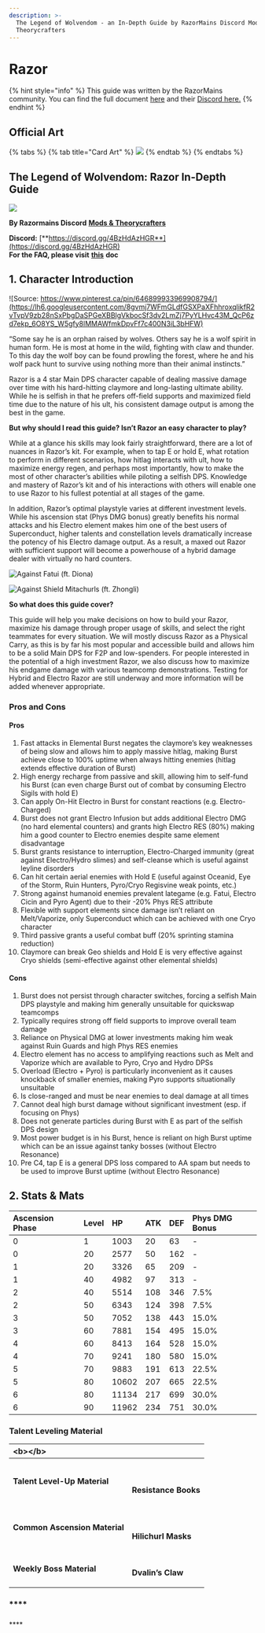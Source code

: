 ```yaml
---
description: >-
  The Legend of Wolvendom - an In-Depth Guide by RazorMains Discord Mods &
  Theorycrafters
---
```


# Razor

{% hint style="info" %}
This guide was written by the RazorMains community. You can find the full document [here](https://docs.google.com/document/d/1iXrwYLstfwGA98YXDH7X8MO1F7PMjpKldLmRiRST6Xk/edit#) and their [Discord here.](https://discord.gg/4BzHdAzHGR)
{% endhint %}

## Official Art

{% tabs %}
{% tab title="Card Art" %}
![](../../.gitbook/assets/image%20%28107%29.png)
{% endtab %}
{% endtabs %}

## The Legend of Wolvendom: Razor In-Depth Guide

![](https://lh4.googleusercontent.com/4-30cYIkp4fnojsTVEOYSwalJhjFH2dTL7-znCJsCn35-KQ8u59AvumEFLTufy211Bi4EYo8L_pgEmabn-2HMQ3105p-vUOhPqCWwZchyZ3JZNHGsufTDC3hTHeQF9ujnJnoYbhe)

**By Razormains Discord** [**Mods & Theorycrafters**](https://docs.google.com/document/d/1iXrwYLstfwGA98YXDH7X8MO1F7PMjpKldLmRiRST6Xk/edit#bookmark=id.yttmknosw0di)

**Discord:** [**https://discord.gg/4BzHdAzHGR**](https://discord.gg/4BzHdAzHGR)  
**For the FAQ, please visit** [**this**](https://docs.google.com/document/d/1fHznPlYaxCHRogOABBq5fEAErCVqNVC2R4Sb5l90_5w/edit) **doc**

## **1. Character Introduction**

![Source: https://www.pinterest.ca/pin/646899933969908794/](https://lh6.googleusercontent.com/8gvmj7WFmGLdfGSXPaXFhhroxqlikfR2vTvpV9zb28nSxPbgDaSPGeXBBlgVkbocSf3dv2LmZj7PyYLHvc43M_QcP6zd7ekp_6O8YS_W5gfy8lMMAWfmkDpvFf7c400N3iL3bHFW)

“Some say he is an orphan raised by wolves. Others say he is a wolf spirit in human form. He is most at home in the wild, fighting with claw and thunder. To this day the wolf boy can be found prowling the forest, where he and his wolf pack hunt to survive using nothing more than their animal instincts.”

Razor is a 4 star Main DPS character capable of dealing massive damage over time with his hard-hitting claymore and long-lasting ultimate ability. While he is selfish in that he prefers off-field supports and maximized field time due to the nature of his ult, his consistent damage output is among the best in the game.

**But why should I read this guide? Isn’t Razor an easy character to play?**

While at a glance his skills may look fairly straightforward, there are a lot of nuances in Razor’s kit. For example, when to tap E or hold E, what rotation to perform in different scenarios, how hitlag interacts with ult, how to maximize energy regen, and perhaps most importantly, how to make the most of other character’s abilities while piloting a selfish DPS. Knowledge and mastery of Razor’s kit and of his interactions with others will enable one to use Razor to his fullest potential at all stages of the game.

In addition, Razor’s optimal playstyle varies at different investment levels. While his ascension stat \(Phys DMG bonus\) greatly benefits his normal attacks and his Electro element makes him one of the best users of Superconduct, higher talents and constellation levels dramatically increase the potency of his Electro damage output. As a result, a maxed out Razor with sufficient support will become a powerhouse of a hybrid damage dealer with virtually no hard counters.

![Against Fatui \(ft. Diona\)](https://lh4.googleusercontent.com/SLZE0egF1f4tk9Rc914P28Aw4MFZw6Fdra4__6ay2hTh1ZFDAafnZ6jgr_orw1ibgmvftLzNBDZ97JQ04kZzzvSDJuSH2S_ISOscm0IjpIN2zqMXJnuoYhVxTFQhaXpFgm4HorFq)

![Against Shield Mitachurls \(ft. Zhongli\)](https://lh3.googleusercontent.com/xybkx-u6EXnaTN3wK6XOVUD6Y0EluppQnRWL3NyebmDeQ0xx2U4G0irE3FeIjNFuog9VefitVOXPAH0QZed0j3FGaqVweStad71Ku3_WBW-W8DeU29_rsu0eEWEYbz50D7O4bdeF)

**So what does this guide cover?** 

This guide will help you make decisions on how to build your Razor, maximize his damage through proper usage of skills, and select the right teammates for every situation. We will mostly discuss Razor as a Physical Carry, as this is by far his most popular and accessible build and allows him to be a solid Main DPS for F2P and low-spenders. For people interested in the potential of a high investment Razor, we also discuss how to maximize his endgame damage with various teamcomp demonstrations. Testing for Hybrid and Electro Razor are still underway and more information will be added whenever appropriate.

### **Pros and Cons**

#### **Pros**

1. Fast attacks in Elemental Burst negates the claymore’s key weaknesses of being slow and allows him to apply massive hitlag, making Burst achieve close to 100% uptime when always hitting enemies \(hitlag extends effective duration of Burst\)
2. High energy recharge from passive and skill, allowing him to self-fund his Burst \(can even charge Burst out of combat by consuming Electro Sigils with hold E\)
3. Can apply On-Hit Electro in Burst for constant reactions \(e.g. Electro-Charged\)
4. Burst does not grant Electro Infusion but adds additional Electro DMG \(no hard elemental counters\) and grants high Electro RES \(80%\) making him a good counter to Electro enemies despite same element disadvantage
5. Burst grants resistance to interruption, Electro-Charged immunity \(great against Electro/Hydro slimes\) and self-cleanse which is useful against leyline disorders
6. Can hit certain aerial enemies with Hold E \(useful against Oceanid, Eye of the Storm, Ruin Hunters, Pyro/Cryo Regisvine weak points, etc.\)
7. Strong against humanoid enemies prevalent lategame \(e.g. Fatui, Electro Cicin and Pyro Agent\) due to their -20% Phys RES attribute
8. Flexible with support elements since damage isn’t reliant on Melt/Vaporize, only Superconduct which can be achieved with one Cryo character
9. Third passive grants a useful combat buff \(20% sprinting stamina reduction\)
10. Claymore can break Geo shields and Hold E is very effective against Cryo shields \(semi-effective against other elemental shields\)

#### **Cons**

1. Burst does not persist through character switches, forcing a selfish Main DPS playstyle and making him generally unsuitable for quickswap teamcomps
2. Typically requires strong off field supports to improve overall team damage
3. Reliance on Physical DMG at lower investments making him weak against Ruin Guards and high Phys RES enemies
4. Electro element has no access to amplifying reactions such as Melt and Vaporize which are available to Pyro, Cryo and Hydro DPSs
5. Overload \(Electro + Pyro\) is particularly inconvenient as it causes knockback of smaller enemies, making Pyro supports situationally unsuitable
6. Is close-ranged and must be near enemies to deal damage at all times
7. Cannot deal high burst damage without significant investment \(esp. if focusing on Phys\)
8. Does not generate particles during Burst with E as part of the selfish DPS design
9. Most power budget is in his Burst, hence is reliant on high Burst uptime which can be an issue against tanky bosses \(without Electro Resonance\)
10. Pre C4, tap E is a general DPS loss compared to AA spam but needs to be used to improve Burst uptime \(without Electro Resonance\)

## **2. Stats & Mats**

| **Ascension Phase** | Level | HP | ATK | DEF | Phys DMG Bonus |
| :--- | :--- | :--- | :--- | :--- | :--- |
| 0 | 1 | 1003 | 20 | 63 | - |
| 0 | 20 | 2577 | 50 | 162 | - |
| 1 | 20 | 3326 | 65 | 209 | - |
| 1 | 40 | 4982 | 97 | 313 | - |
| 2 | 40 | 5514 | 108 | 346 | 7.5% |
| 2 | 50 | 6343 | 124 | 398 | 7.5% |
| 3 | 50 | 7052 | 138 | 443 | 15.0% |
| 3 | 60 | 7881 | 154 | 495 | 15.0% |
| 4 | 60 | 8413 | 164 | 528 | 15.0% |
| 4 | 70 | 9241 | 180 | 580 | 15.0% |
| 5 | 70 | 9883 | 191 | 613 | 22.5% |
| 5 | 80 | 10602 | 207 | 665 | 22.5% |
| 6 | 80 | 11134 | 217 | 699 | 30.0% |
| 6 | 90 | 11962 | 234 | 751 | 30.0% |

### **Talent Leveling Material**

<table>
  <thead>
    <tr>
      <th style="text-align:left">&lt;b&gt;&lt;/b&gt;</th>
      <th style="text-align:left"></th>
    </tr>
  </thead>
  <tbody>
    <tr>
      <td style="text-align:left"><b>Talent Level-Up Material<br /></b>
      </td>
      <td style="text-align:left">
        <p>
          <img src="https://lh5.googleusercontent.com/dydej9lGE8HplbnXHvXNXgfkOmcv93j0M2FoHslMmUx_Ftijn-AajQq8K3GE4sBp0aTMJaU8opY8fi9AhppKRr4hug-VhYg-cOpSEYxzS9qEr0-Y468YE64w0POJaGnbQuQLU9KA"
          alt/>
          <img src="https://lh3.googleusercontent.com/Pq0EXCsorE-tXFPUs13FMEHUgzgz_mJaKwXRLhtb-y0KvIKlxmRibDp_aXD9fEcSeSQ4zz_DcvYrFnGJA_0LhOs78S_p3Ni_Rxbt6MirkztOHnprovNtwTwUrAEAIxnnN52TopdJ"
          alt/>
          <img src="https://lh6.googleusercontent.com/Ske5uaD5TsQzpWdQsXYpxsCvVDDd-D40b8owWwz_F_DVjc0gZQc3pditSTudiDJc6XtRko3ZM6hyN8s_XUehH_Bmz7FzD9PJyveMc_SKnXzAQAg4jOUWmQ_abxcXsCgUiR6EVoyn"
          alt/>
        </p>
        <p><b>Resistance Books</b>
        </p>
      </td>
    </tr>
    <tr>
      <td style="text-align:left"><b>Common Ascension Material</b>
      </td>
      <td style="text-align:left">
        <p>
          <img src="https://lh3.googleusercontent.com/Q4M5QBp9ramzoSaRP8Ut8jqBf5jFg_31z0mt6yaYy93Kd67uEqxp-fJO3ABlkunO66hhhw7tfgrfvqmYm1dxoI5OGLp7sF_XwoJf6uhE1xFnG4Tps52KbiptYdZpGhPuYlczMde5"
          alt/>
          <img src="https://lh5.googleusercontent.com/kTA6xBKkVEWvf7tfJBhpc02IIgkSjoPcQzVC-5fqAs9M7i4P5hqp41ntSUq50w_KjBjnsUEa4_22GgWAJTP2G1fG6XOeHz-B9PPfl41VTjkx1ucHQvZnHUMwoClCZTHJ7x-igfMU"
          alt/>
          <img src="https://lh5.googleusercontent.com/e-irtgm5ZCvCtYT0FoYRqRcQKhBaQ_r52etzh9dqJ26yHt9rzc1JYrIs1vrxHYbvyPdDKcY3oToY4hfRtDW0EpUDABQpf46S07YEorznnGLybckEDlMIsTYzHc7YRpf1cshHhxPQ"
          alt/>
        </p>
        <p><b>Hilichurl Masks</b>
        </p>
      </td>
    </tr>
    <tr>
      <td style="text-align:left"><b>Weekly Boss Material</b>
      </td>
      <td style="text-align:left">
        <p>
          <img src="https://lh4.googleusercontent.com/wLYzVuXzNi8Mun0fP_4dfAf1rx8yv04KwORC1sDM8l29zYI538UBffFR9WkokgqnT9AuSJt6nuVaPk1X9Bdu-Kezx8teTMBYgIfkkv7V9_tun-rL5QXFZqEBWn997BXiQpoR425J"
          alt/>
        </p>
        <p><b>Dvalin&#x2019;s Claw</b>
        </p>
      </td>
    </tr>
  </tbody>
</table>

###  ****

###  

  


\*\*\*\*

